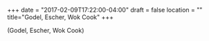+++
date = "2017-02-09T17:22:00-04:00"
draft = false
location = ""
title="Godel, Escher, Wok Cook"
+++

(Godel, Escher, Wok Cook)